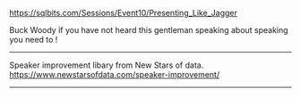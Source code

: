 https://sqlbits.com/Sessions/Event10/Presenting_Like_Jagger 

Buck Woody if you have not heard this gentleman speaking about speaking you need to !

---

Speaker improvement libary from New Stars of data.
https://www.newstarsofdata.com/speaker-improvement/

---